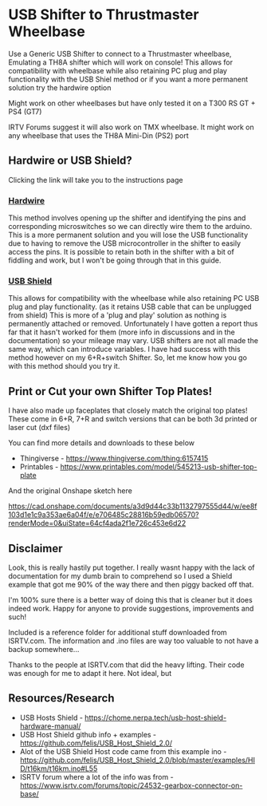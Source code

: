 # USB Shifter to Thrustmaster Wheelbase
Use a Generic USB Shifter to connect to a Thrustmaster wheelbase, Emulating a TH8A shifter which will work on console!
This allows for compatibility with wheelbase while also retaining PC plug and play functionality with the USB Shiel method or if you want a more permanent solution try the hardwire option

Might work on other wheelbases but have only tested it on a T300 RS GT + PS4 (GT7)

IRTV Forums suggest it will also work on TMX wheelbase. It might work on any wheelbase that uses the TH8A Mini-Din (PS2) port

## Hardwire or USB Shield?
Clicking the link will take you to the instructions page
### [Hardwire](ShifterDirectWire.md)
This method involves opening up the shifter and identifying the pins and corresponding microswitches so we can directly wire them to the arduino.
This is a more permanent solution and you will lose the USB functionality due to having to remove the USB microcontroller in the shifter to easily access the pins. It is possible to retain both in the shifter with a bit of fiddling and work, but I won't be going through that in this guide.
### [USB Shield](USBShield.md)
This allows for compatibility with the wheelbase while also retaining PC USB plug and play functionality. (as it retains USB cable that can be unplugged from shield)
This is more of a 'plug and play' solution as nothing is permanently attached or removed. Unfortunately I have gotten a report thus far that it hasn't worked for them (more info in discussions and in the documentation) so your mileage may vary. USB shifters are not all made the same way, which can introduce variables. I have had success with this method however on my 6+R+switch Shifter. So, let me know how you go with this method should you try it.

## Print or Cut your own Shifter Top Plates!
I have also made up faceplates that closely match the original top plates!
These come in 6+R, 7+R and switch versions that can be both 3d printed or laser cut (dxf files)

You can find more details and downloads to these below
* Thingiverse - https://www.thingiverse.com/thing:6157415
* Printables - https://www.printables.com/model/545213-usb-shifter-top-plate


And the original Onshape sketch here

https://cad.onshape.com/documents/a3d9d44c33b1132797555d44/w/ee8f103d1e1c9a353ae6a04f/e/e706485c28816b59edb06570?renderMode=0&uiState=64cf4ada2f1e726c453e6d22

## Disclaimer
Look, this is really hastily put together. I really wasnt happy with the lack of documentation for my dumb brain to comprehend so I used a Shield example that got me 90% of the way there and then piggy backed off that.

I'm 100% sure there is a better way of doing this that is cleaner but it does indeed work. Happy for anyone to provide suggestions, improvements and such!

Included is a reference folder for additional stuff downloaded from ISRTV.com. The information and .ino files are way too valuable to not have a backup somewhere...

Thanks to the people at ISRTV.com that did the heavy lifting. Their code was enough for me to adapt it here. Not ideal, but 

## Resources/Research
* USB Hosts Shield - https://chome.nerpa.tech/usb-host-shield-hardware-manual/
* USB Host Shield github info + examples - https://github.com/felis/USB_Host_Shield_2.0/
* Alot of the USB Shield Host code came from this example ino - https://github.com/felis/USB_Host_Shield_2.0/blob/master/examples/HID/t16km/t16km.ino#L55
* ISRTV forum where a lot of the info was from - https://www.isrtv.com/forums/topic/24532-gearbox-connector-on-base/
